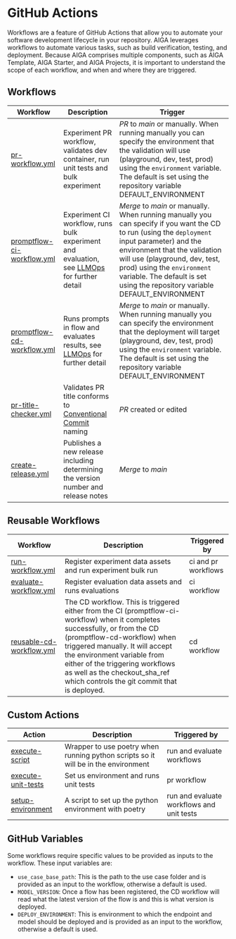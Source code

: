 # GitHub Actions

Workflows are a feature of GitHub Actions that allow you to automate your software
development lifecycle in your repository. AIGA leverages workflows to automate various
tasks, such as build verification, testing, and deployment. Because AIGA comprises
multiple components, such as AIGA Template, AIGA Starter, and AIGA Projects, it is
important to understand the scope of each workflow, and when and where they are triggered.

## Workflows

|Workflow                                                                                        | Description                                                                         | Trigger           |
|-------------------------------------------------------------------------------------------------|-------------------------------------------------------------------------------------|-------------------|
| [pr-workflow.yml](https://github.com/commercial-software-engineering/AIGA/blob/main/.github/workflows/pr-workflow.yml) | Experiment PR workflow, validates dev container, run unit tests and bulk experiment | *PR* to *main* or manually. When running manually you can specify the environment that the validation will use (playground, dev, test, prod) using the `environment` variable. The default is set using the repository variable DEFAULT_ENVIRONMENT |
| [promptflow-ci-workflow.yml](https://github.com/commercial-software-engineering/AIGA/blob/main/.github/workflows/promptflow-ci-workflow.yml) | Experiment CI workflow, runs bulk experiment and evaluation, see [LLMOps](./llmops.md) for further detail                         | *Merge* to *main* or manually. When running manually you can specify if you want the CD to run (using the `deployment` input parameter) and the environment that the validation will use (playground, dev, test, prod) using the `environment` variable. The default is set using the repository variable DEFAULT_ENVIRONMENT|
| [promptflow-cd-workflow.yml](https://github.com/commercial-software-engineering/AIGA/blob/main/.github/workflows/promptflow-ci-workflow.yml) | Runs prompts in flow and evaluates results, see [LLMOps](./llmops.md) for further detail | *Merge* to *main* or manually. When running manually you can specify the environment that the deployment will target (playground, dev, test, prod) using the `environment` variable. The default is set using the repository variable DEFAULT_ENVIRONMENT|
| [pr-title-checker.yml](https://github.com/commercial-software-engineering/AIGA/blob/main/.github/workflows/pr-title-checker.yml) | Validates PR title conforms to [Conventional Commit](https://www.conventionalcommits.org/en/v1.0.0/) naming                         | *PR* created or edited |
| [create-release.yml](https://github.com/commercial-software-engineering/AIGA/blob/main/.github/workflows/create-release.yml) | Publishes a new release including determining the version number and release notes                     | *Merge* to *main* |

## Reusable Workflows

| Workflow                                                                                                    | Description                                                 | Triggered by        |
|-------------------------------------------------------------------------------------------------------------|-------------------------------------------------------------|---------------------|
| [run-workflow.yml](https://github.com/commercial-software-engineering/AIGA/blob/main/.github/workflows/run-workflow.yml)           | Register experiment data assets and run experiment bulk run | ci and pr workflows |
| [evaluate-workflow.yml](https://github.com/commercial-software-engineering/AIGA/blob/main/.github/workflows/evaluate-workflow.yml) | Register evaluation data assets and runs evaluations        | ci workflow         |
| [reusable-cd-workflow.yml](https://github.com/commercial-software-engineering/AIGA/blob/main/.github/workflows/reusable-cd-workflow.yml) | The CD workflow. This is triggered either from the CI (promptflow-ci-workflow) when it completes successfully, or from the CD (promptflow-cd-workflow) when triggered manually. It will accept the environment variable from either of the triggering workflows as well as the checkout_sha_ref which controls the git commit that is deployed.         | cd workflow         |

## Custom Actions

| Action                                                                                                         | Description                                                                        | Triggered by                              |
|----------------------------------------------------------------------------------------------------------------|------------------------------------------------------------------------------------|-------------------------------------------|
| [execute-script](https://github.com/commercial-software-engineering/AIGA/blob/main/.github/actions/execute-script/action.yml)         | Wrapper to use poetry when running python scripts so it will be in the environment | run and evaluate workflows                |
| [execute-unit-tests](https://github.com/commercial-software-engineering/AIGA/blob/main/.github/actions/execute-unit-tests/action.yml) | Set us environment and runs unit tests                                             | pr workflow                               |
| [setup-environment](https://github.com/commercial-software-engineering/AIGA/blob/main/.github/actions/setup-environment/action.yml)   | A script to set up the python environment with poetry                              | run and evaluate workflows and unit tests |

## GitHub Variables

Some workflows require specific values to be provided as inputs to the workflow. These input variables are:

- `use_case_base_path`: This is the path to the use case folder and is provided as an input to the workflow, otherwise a default is used.
- `MODEL_VERSION`: Once a flow has been registered, the CD workflow will read what the latest version of the flow is and this is what version is deployed.
- `DEPLOY_ENVIRONMENT`: This is environment to which the endpoint and model should be deployed and is provided as an input to the workflow, otherwise a default is used.
